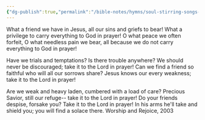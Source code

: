 ```yaml
---
{"dg-publish":true,"permalink":"/bible-notes/hymns/soul-stirring-songs-and-hymns/what-a-friend-we-have-in-jesus/","title":"What a Friend We Have in Jesus","created":"","updated":""}
---
```



What a friend we have in Jesus,
all our sins and griefs to bear!
What a privilege to carry
everything to God in prayer!
O what peace we often forfeit,
O what needless pain we bear,
all because we do not carry
everything to God in prayer!

Have we trials and temptations?
Is there trouble anywhere?
We should never be discouraged;
take it to the Lord in prayer!
Can we find a friend so faithful
who will all our sorrows share?
Jesus knows our every weakness;
take it to the Lord in prayer!

Are we weak and heavy laden,
cumbered with a load of care?
Precious Savior, still our refuge--
take it to the Lord in prayer!
Do your friends despise, forsake you?
Take it to the Lord in prayer!
In his arms he'll take and shield you;
you will find a solace there.
Worship and Rejoice, 2003